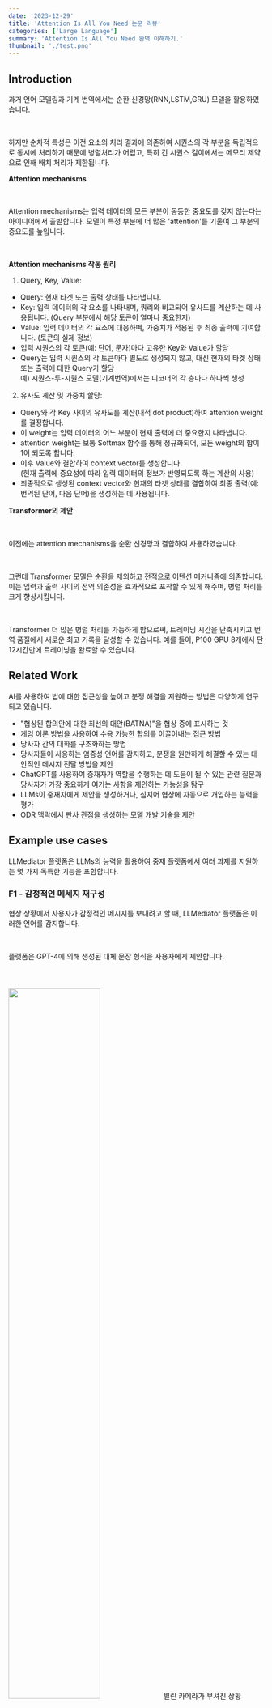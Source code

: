 ```yaml
---
date: '2023-12-29'
title: 'Attention Is All You Need 논문 리뷰'
categories: ['Large Language']
summary: 'Attention Is All You Need 완벽 이해하기.'
thumbnail: './test.png'
---
```


<div id="Introduction"></div>

## Introduction

과거 언어 모델링과 기계 번역에서는 순환 신경망(RNN,LSTM,GRU) 모델을 활용하였습니다.

<br>

하지만 순차적 특성은 이전 요소의 처리 결과에 의존하여 시퀀스의 각 부분을 독립적으로 동시에 처리하기 때문에 병렬처리가 어렵고, 특히 긴 시퀀스 길이에서는 메모리 제약으로 인해 배치 처리가 제한됩니다.

**Attention mechanisms**

<br>

Attention mechanisms는 입력 데이터의 모든 부분이 동등한 중요도를 갖지 않는다는 아이디어에서 출발합니다. 모델이 특정 부분에 더 많은 'attention'를 기울여 그 부분의 중요도를 높입니다.

<br>

**Attention mechanisms 작동 원리**

1. Query, Key, Value:

- Query: 현재 타겟 또는 출력 상태를 나타냅니다.
- Key: 입력 데이터의 각 요소를 나타내며, 쿼리와 비교되어 유사도를 계산하는 데 사용됩니다. (Query 부분에서 해당 토큰이 얼마나 중요한지)
- Value: 입력 데이터의 각 요소에 대응하며, 가중치가 적용된 후 최종 출력에 기여합니다. (토큰의 실제 정보)
- 입력 시퀀스의 각 토큰(예: 단어, 문자)마다 고유한 Key와 Value가 할당
- Query는 입력 시퀀스의 각 토큰마다 별도로 생성되지 않고, 대신 현재의 타겟 상태 또는 출력에 대한 Query가 할당 <br> 예) 시퀀스-투-시퀀스 모델(기계번역)에서는 디코더의 각 층마다 하나씩 생성

2. 유사도 계산 및 가중치 할당:

- Query와 각 Key 사이의 유사도를 계산(내적 dot product)하여 attention weight를 결정합니다.
- 이 weight는 입력 데이터의 어느 부분이 현재 출력에 더 중요한지 나타냅니다.
- attention weight는 보통 Softmax 함수를 통해 정규화되어, 모든 weight의 합이 1이 되도록 합니다.
- 이후 Value와 결합하여 context vector를 생성합니다. <br> (현재 출력에 중요성에 따라 입력 데이터의 정보가 반영되도록 하는 계산의 사용)
- 최종적으로 생성된 context vector와 현재의 타겟 상태를 결합하여 최종 출력(예: 번역된 단어, 다음 단어)을 생성하는 데 사용됩니다.

**Transformer의 제안**

<br>

이전에는 attention mechanisms을 순환 신경망과 결합하여 사용하였습니다.

<br>

그런데 Transformer 모델은 순환을 제외하고 전적으로 어텐션 메커니즘에 의존합니다. 이는 입력과 출력 사이의 전역 의존성을 효과적으로 포착할 수 있게 해주며, 병렬 처리를 크게 향상시킵니다.

<br>

Transformer 더 많은 병렬 처리를 가능하게 함으로써, 트레이닝 시간을 단축시키고 번역 품질에서 새로운 최고 기록을 달성할 수 있습니다. 예를 들어, P100 GPU 8개에서 단 12시간만에 트레이닝을 완료할 수 있습니다.

<div id="Related Work"></div>

## Related Work

AI를 사용하여 법에 대한 접근성을 높이고 분쟁 해결을 지원하는 방법은 다양하게 연구되고 있습니다.

- "협상된 합의안에 대한 최선의 대안(BATNA)"을 협상 중에 표시하는 것
- 게임 이론 방법을 사용하여 수용 가능한 합의를 이끌어내는 접근 방법
- 당사자 간의 대화를 구조화하는 방법 
- 당사자들이 사용하는 염증성 언어를 감지하고, 분쟁을 원만하게 해결할 수 있는 대안적인 메시지 전달 방법을 제안
- ChatGPT를 사용하여 중재자가 역할을 수행하는 데 도움이 될 수 있는 관련 질문과 당사자가 가장 중요하게 여기는 사항을 제안하는 가능성을 탐구
- LLMs이 중재자에게 제안을 생성하거나, 심지어 협상에 자동으로 개입하는 능력을 평가
- ODR 맥락에서 판사 관점을 생성하는 모델 개발 기술을 제안

<div id="Example use cases"></div>

## Example use cases

LLMediator 플랫폼은 LLMs의 능력을 활용하여 중재 플랫폼에서 여러 과제를 지원하는 몇 가지 독특한 기능을 포함합니다.

###  F1 - 감정적인 메세지 재구성

협상 상황에서 사용자가 감정적인 메시지를 보내려고 할 때, LLMediator 플랫폼은 이러한 언어를 감지합니다.

<br>

플랫폼은 GPT-4에 의해 생성된 대체 문장 형식을 사용자에게 제안합니다.

<img style="width: 60%; margin-top: 40px;" id="output" src="LLMediator/message.PNG">
빌린 카메라가 부셔진 상황

###  F2 - 중재자를 위한 메시지 초안 제안

중재자는 당사자들이 친근한 해결책에 도달할 수 있도록 격려하는 역할을 합니다.

<br>

협상이 교착 상태에 있거나 결론에 이르지 못했을 때, 중재자의 개입이 중요할 수 있습니다.

<br>

중재자를 위해 GPT-4를 사용하여 이전에 보낸 메시지를 읽고 당사자들을 친근한 해결책으로 부드럽게 안내하는 제안 메시지를 초안합니다.

<img style="width: 60%; margin-top: 40px;" id="output" src="LLMediator/suggestion.PNG">

###  F3 - 자동적으로 개입

일부 상황에서는 모델이 협상에 자동으로 개입하는 것이 타당할 수 있습니다.

<br>

예를 들어, 분쟁 가치가 인간 중재자를 고용하기에는 너무 낮거나, 특정 지역에서 모든 분쟁을 다룰 중재자가 부족한 경우가 이에 해당될 수 있습니다.

<br>

LLMediator는 자동적으로 메시지를 생성하여 당사자들에게 보냈으며, 합의를 장려하기 위해 몇 가지 가능한 옵션을 제안했습니다.

<img style="width: 50%; margin-top: 40px;" id="output" src="LLMediator/automatic.PNG">

<div id="Technical considerations"></div>

## Technical considerations

### Large language model used

시스템에는 OpenAI가 개발한 GPT-4 모델이 사용되었습니다.

<br>

GPT-4는 다양한 작업에서 인상적인 성능을 보여주었으며, Uniform Bar Examination(변호사 시험) 통과와 같은 뛰어난 성과를 달성했습니다.

### F1 - 감정적인 메세지 재구성

**Detect a message requiring intervention**

<br>

GPT-4에게 모든 메시지를 전송하고 염증성 여부를 문의하는 방법은 메시지의 양에 따라 비용이 많이 들고 플랫폼에 지연을 초래할 수 있으며, 다른 당사자에게 메시지를 보내기 전에 분석해야 하므로 사용자에게 혼란을 줄 수 있습니다.

<br>

더 정교한 감정적 메시지 감지 방법은 향후 연구에서 탐구가 필요할 것으로 보입니다.

<br>

**Reformulating the message**

<br>

사용된 prompt:

<br>

"당신은 ODR(온라인 분쟁 해결) 플랫폼입니다. 당사자의 채팅 메시지가 주어졌습니다. 내용은 유지하되, 메시지를 덜 대립적이고 원만한 합의에 더 도움이 되도록 재구성하세요. 재구성된 메시지로 직접 응답하고, 설명하지 마세요."

<br>

목표는 메시지를 덜 대립적이고, 원만한 합의에 더 유도하는 방향으로 만드는 것입니다. 또한 사용자의 요구에 따라 좀 더 방어적 혹은 공격적으로 재구성하는 방법에 대한 연구도 필요합니다.

### F2 - 중재자를 위한 메시지 초안 제안

**Generating the message suggestion**

<br>

사용된 prompt:

<br>

"당신은 중재자입니다. 당신의 목표는 두 당사자의 토론을 양 당사자 모두에게 수용 가능한 원만한 해결책으로 유도하는 것입니다. 당사자들 사이의 이 커뮤니케이션에 응답하세요. 중재자의 역할에 충실하되, 당사자들의 대화를 완성하지 마세요. 중립을 유지하고, 어느 한쪽 당사자의 편을 들지 마세요."

<br>

모델에는 대화에서 가장 최근의 10개 메시지가 맥락으로 제공되며, 중재자가 추가 지시를 입력할 수 있습니다.

### F3 - 자동적으로 개입

이는 매우 흥미롭고 강력한 사용 사례가 될 수 있지만 여러 가지 상당한 위험도 내포하고 있습니다. 따라서 그러한 시스템을 구축하기 전에 상당한 연구가 수행되어야 합니다.

<br>

**Triggers**

- 활동이 없는 기간이 일정 시간 지속될 때
- 당사자 간 토론이 격해질 때
- 일정 메시지마다(예: 10개의 메시지마다)
- 당사자 중 한 명이 요청할 때
